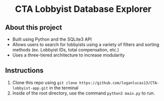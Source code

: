 <h1 align="center">CTA Lobbyist Database Explorer</h1>

## About this project
* Built using Python and the SQLite3 API
* Allows users to search for lobbyists using a variety of filters and sorting methods (ex. Lobbyist IDs, total compensation, etc.)
* Uses a three-tiered architecture to increase modularity

## Instructions
1. Clone this repo using `git clone https://github.com/loganlucas13/CTA-lobbyist-app.git` in the terminal
2. Inside of the root directory, use the command `python3 main.py` to run.
